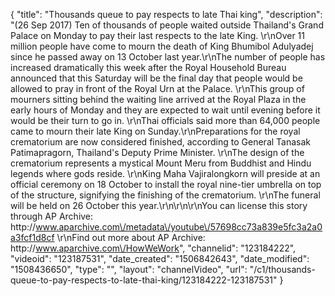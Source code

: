 {
    "title": "Thousands queue to pay respects to late Thai king",
    "description": "(26 Sep 2017) Ten of thousands of people waited outside Thailand's Grand Palace on Monday to pay their last respects to the late King. \r\nOver 11 million people have come to mourn the death of King Bhumibol Adulyadej since he passed away on 13 October last year.\r\nThe number of people has increased dramatically this week after the Royal Household Bureau announced that this Saturday will be the final day that people would be allowed to pray in front of the Royal Urn at the Palace. \r\nThis group of mourners sitting behind the waiting line arrived at the Royal Plaza in the early hours of Monday and they are expected to wait until evening before it would be their turn to go in. \r\nThai officials said more than 64,000 people came to mourn their late King on Sunday.\r\nPreparations for the royal crematorium are now considered finished, according to General Tanasak Patimapragorn, Thailand's Deputy Prime Minister. \r\nThe design of the crematorium represents a mystical Mount Meru from Buddhist and Hindu legends where gods reside. \r\nKing Maha Vajiralongkorn will preside at an official ceremony on 18 October to install the royal nine-tier umbrella on top of the structure, signifying the finishing of the crematorium. \r\nThe funeral will be held on 26 October this year.\r\n\r\n\r\nYou can license this story through AP Archive: http:\/\/www.aparchive.com\/metadata\/youtube\/57698cc73a839e5fc3a2a0a3fcf1d8cf \r\nFind out more about AP Archive: http:\/\/www.aparchive.com\/HowWeWork",
    "channelid": "123184222",
    "videoid": "123187531",
    "date_created": "1506842643",
    "date_modified": "1508436650",
    "type": "",
    "layout": "channelVideo",
    "url": "\/c1\/thousands-queue-to-pay-respects-to-late-thai-king\/123184222-123187531"
}